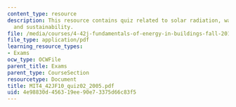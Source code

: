 ```yaml
---
content_type: resource
description: This resource contains quiz related to solar radiation, wavelengths,
  and sustainability.
file: /media/courses/4-42j-fundamentals-of-energy-in-buildings-fall-2010/4e98830d456319ee90e73375d66c83f5_MIT4_42JF10_quiz02_2005.pdf
file_type: application/pdf
learning_resource_types:
- Exams
ocw_type: OCWFile
parent_title: Exams
parent_type: CourseSection
resourcetype: Document
title: MIT4_42JF10_quiz02_2005.pdf
uid: 4e98830d-4563-19ee-90e7-3375d66c83f5
---
```

